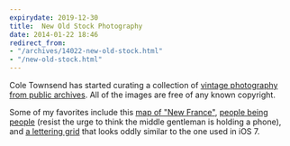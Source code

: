 ```yaml
---
expirydate: 2019-12-30
title:  New Old Stock Photography
date: 2014-01-22 18:46
redirect_from:
- "/archives/14022-new-old-stock.html"
- "/new-old-stock.html"
---
```



Cole Townsend has started curating a collection of [vintage photography from public archives](http://nos.twnsnd.co). All of the images are free of any known copyright. 

Some of my favorites include this [map of "New France"](http://www.flickr.com/photos/mississippi-dept-of-archives-and-history/10538987164/), [people being people](http://www.flickr.com/photos/nationaalarchief/9290708225/) (resist the urge to think the middle gentleman is holding a phone), and [a lettering grid](http://nos.twnsnd.co/image/71976363871) that looks oddly similar to the one used in iOS 7. 
